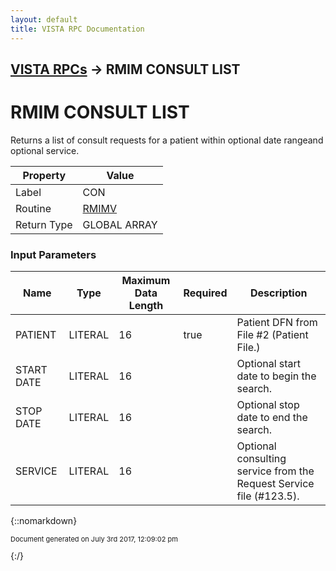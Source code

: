 ```yaml
---
layout: default
title: VISTA RPC Documentation
---
```


## [VISTA RPCs](TableOfContents) &#8594; RMIM CONSULT LIST
# RMIM CONSULT LIST

Returns a list of consult requests for a patient within optional date rangeand optional service.

Property | Value
--- | ---
Label | CON
Routine | [RMIMV](http://code.osehra.org/dox/Routine_RMIMV_source.html)
Return Type | GLOBAL ARRAY


### Input Parameters

Name | Type | Maximum Data Length | Required | Description
--- | --- | --- | --- | ---
PATIENT | LITERAL | 16 | true | Patient DFN from File #2 (Patient File.)
START DATE | LITERAL | 16 |  | Optional start date to begin the search.
STOP DATE | LITERAL | 16 |  | Optional stop date to end the search.
SERVICE | LITERAL | 16 |  | Optional consulting service from the Request Service file (#123.5).



{::nomarkdown} <br/><p style="font-size: 11px">Document generated on July 3rd 2017, 12:09:02 pm</p>{:/}